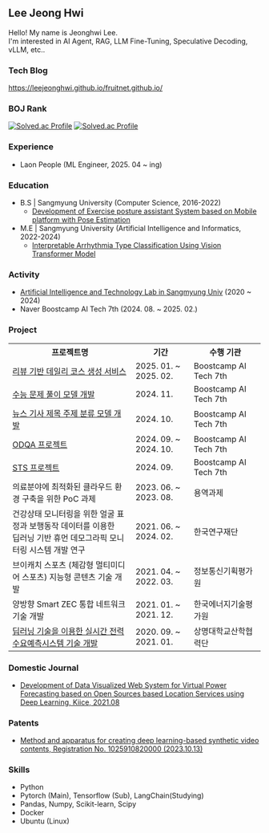 ## Lee Jeong Hwi

Hello! My name is Jeonghwi Lee.  
I'm interested in AI Agent, RAG, LLM Fine-Tuning, Speculative Decoding, vLLM, etc..  

### Tech Blog
https://leejeonghwi.github.io/fruitnet.github.io/

### BOJ Rank
[![Solved.ac Profile](http://mazassumnida.wtf/api/v2/generate_badge?boj=sowew54)](https://solved.ac/sowew54/)
[![Solved.ac Profile](http://mazassumnida.wtf/api/v2/generate_badge?boj=Leepic)](https://solved.ac/Leepic/)

### Experience
 - Laon People (ML Engineer, 2025. 04 ~ ing)

### Education
- B.S | Sangmyung University (Computer Science, 2016-2022)
  - [Development of Exercise posture assistant System based on Mobile platform with Pose Estimation](https://github.com/ITs-smu-Team/its-core-android)
- M.E | Sangmyung University (Artificial Intelligence and Informatics, 2022-2024)
  - [Interpretable Arrhythmia Type Classification Using Vision Transformer Model](https://github.com/LeeJeongHwi/MI_Detection_Transformer)

### Activity
 - [Artificial Intelligence and Technology Lab in Sangmyung Univ](https://ai.smu.ac.kr) (2020 ~ 2024)
 - Naver Boostcamp AI Tech 7th (2024. 08. ~ 2025. 02.)

### Project
<table>
    <tr>
        <th>프로젝트명</th>
        <th>기간</th>
        <th>수행 기관</th>
    </tr>
    <tr>
        <td><a href="https://github.com/LeeJeongHwi/WITY">리뷰 기반 데일리 코스 생성 서비스</a></td>
        <td>2025. 01. ~ 2025. 02.</td>
        <td>Boostcamp AI Tech 7th</td>
    </tr>
    <tr>
        <td><a href="https://github.com/LeeJeongHwi/level2-nlp-generationfornlp-nlp-10-lv3">수능 문제 풀이 모델 개발</a></td>
        <td>2024. 11.</td>
        <td>Boostcamp AI Tech 7th</td>
    </tr>
    <tr>
        <td><a href="https://github.com/LeeJeongHwi/level2-nlp-datacentric-nlp-06">뉴스 기사 제목 주제 분류 모델 개발</a></td>
        <td>2024. 10.</td>
        <td>Boostcamp AI Tech 7th</td>
    </tr>
    <tr>
        <td><a href="https://github.com/LeeJeongHwi/level2-mrc-nlp-06">ODQA 프로젝트</a></td>
        <td>2024. 09. ~ 2024. 10.</td>
        <td>Boostcamp AI Tech 7th</td>
    </tr>
    <tr>
        <td><a href="https://github.com/LeeJeongHwi/level1-semantictextsimilarity-nlp-06">STS 프로젝트</a></td>
        <td>2024. 09.</td>
        <td>Boostcamp AI Tech 7th</td>
    </tr>
    <tr>
        <td>의료분야에 최적화된 클라우드 환경 구축을 위한 PoC 과제</td>
        <td>2023. 06. ~ 2023. 08.</td>
        <td>용역과제</td>
    </tr>
    <tr>
        <td>건강상태 모니터링을 위한 얼굴 표정과 보행동작 데이터를 이용한<br/> 딥러닝 기반 휴먼 데모그라픽 모니터링 시스템 개발 연구</td>
        <td>2021. 06. ~ 2024. 02.</td>
        <td>한국연구재단</td>
    </tr>
    <tr>
        <td>브이캐치 스포츠 (체감형 멀티미디어 스포츠) 지능형 콘텐츠 기술 개발</td>
        <td>2021. 04. ~ 2022. 03.</td>
        <td>정보통신기획평가원</td>
    </tr>
    <tr>
        <td>양방향 Smart ZEC 통합 네트워크 기술 개발</td>
        <td>2021. 01. ~ 2021. 12.</td>
        <td>한국에너지기술평가원</td>
    </tr>
    <tr>
        <td><a href="https://github.com/LeeJeongHwi/power_monitoring_system">딥러닝 기술을 이용한 실시간 전력수요예측시스템 기술 개발</a></td>
        <td>2020. 09. ~ 2021. 01.</td>
        <td>상명대학교산학협력단</td>
    </tr>
</table>

### Domestic Journal
 - [Development of Data Visualized Web System for Virtual Power Forecasting based on Open Sources based Location Services using Deep Learning, Kiice, 2021.08](https://www.dbpia.co.kr/journal/articleDetail?nodeId=NODE10596370)

### Patents
 - [Method and apparatus for creating deep learning-based synthetic video contents, Registration No. 1025910820000 (2023.10.13)](http://kpat.kipris.or.kr/kpat/biblioa.do?method=biblioFrame&start=biblio&searchFg=N&KeyWord=1020220019764&applno=1020220019764&Gubun=1&sCurrPage=1&searchFg=N&expression=1020220019764&openPageId=View01&isMyConcern=N&isMyFolder=N&config=/main/sharePage_KR.jsp,%20className=jeus_jspwork._main._700_sharePage_5fKR_5fjsp,%20jspUri=%27/main/sharePage_KR.jsp)


### Skills
* Python
* Pytorch (Main), Tensorflow (Sub), LangChain(Studying)
* Pandas, Numpy, Scikit-learn, Scipy
* Docker
* Ubuntu (Linux)

<!--
**LeeJeongHwi/LeeJeongHwi** is a ✨ _special_ ✨ repository because its `README.md` (this file) appears on your GitHub profile.

Here are some ideas to get you started:

- 🔭 I’m currently working on ...
- 🌱 I’m currently learning ...
- 👯 I’m looking to collaborate on ...
- 🤔 I’m looking for help with ...
- 💬 Ask me about ...
- 📫 How to reach me: ...
- 😄 Pronouns: ...
- ⚡ Fun fact: ...
-->
